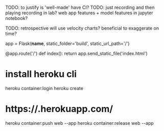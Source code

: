 <!-- SPDX-License-Identifier: zlib-acknowledgement -->

TODO: to justify is 'well-made' have CI?
TODO: just recording and then playing recording in lab?
web app features +
model features in jupyter notebook?

TODO: retrospective will use velocity charts?
beneficial to exaggerate on time?

app = Flask(__name__, static_folder='build', static_url_path='/')

@app.route('/')
def index():
  return app.send_static_file('index.html')


# install heroku cli

heroku container:login
heroku create <name-for-your-app>
# https://<name-for-your-app>.herokuapp.com/
heroku container:push web --app <name-for-your-app>
heroku container:release web --app <name-for-your-app>
